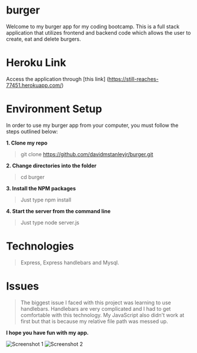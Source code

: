 # burger

Welcome to my burger app for my coding bootcamp. This is a full stack application that utilizes frontend and backend code which allows the user to create, eat and delete burgers.

# Heroku Link

Access the application through [this link] (https://still-reaches-77451.herokuapp.com/)

# Environment Setup

In order to use my burger app from your computer, you must follow the steps outlined below:

**1. Clone my repo**
>git clone https://github.com/davidmstanleyjr/burger.git

**2. Change directories into the folder**
>cd burger

**3. Install the NPM packages**
>Just type npm install

**4. Start the server from the command line**
>Just type node server.js

# Technologies
>Express, Express handlebars and Mysql.

# Issues
>The biggest issue I faced with this project was learning to use handlebars. Handlebars are very complicated and I had to get comfortable with this technology. 
My JavaScript also didn't work at first but that is because my relative file path was messed up. 

**I hope you have fun with my app.**

![Screenshot 1](images/snip1.PNG)
![Screenshot 2](images/snip2.PNG)
